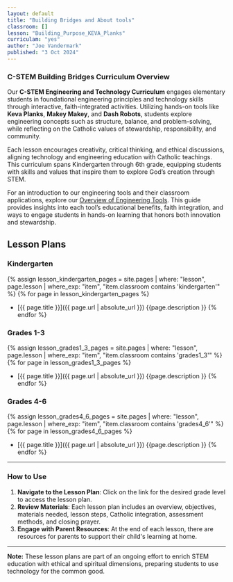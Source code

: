 ```yaml
---
layout: default
title: "Building Bridges and About tools"
classroom: []
lesson: "Building_Purpose_KEVA_Planks"
curriculam: "yes"
author: "Joe Vandermark"
published: "3 Oct 2024"
---
```


### C-STEM Building Bridges Curriculum Overview

Our **C-STEM Engineering and Technology Curriculum** engages elementary students in foundational engineering principles and technology skills through interactive, faith-integrated activities. Utilizing hands-on tools like **Keva Planks**, **Makey Makey**, and **Dash Robots**, students explore engineering concepts such as structure, balance, and problem-solving, while reflecting on the Catholic values of stewardship, responsibility, and community. 

Each lesson encourages creativity, critical thinking, and ethical discussions, aligning technology and engineering education with Catholic teachings. This curriculum spans Kindergarten through 6th grade, equipping students with skills and values that inspire them to explore God’s creation through STEM.

For an introduction to our engineering tools and their classroom applications, explore our [Overview of Engineering Tools](./about_engineering_tools.md). This guide provides insights into each tool’s educational benefits, faith integration, and ways to engage students in hands-on learning that honors both innovation and stewardship.


<!-- No need to change below, this is a template for all projects. -->

## Lesson Plans

### Kindergarten
{% assign lesson_kindergarten_pages = site.pages | where: "lesson", page.lesson | where_exp: "item", "item.classroom contains 'kindergarten'" %}
{% for page in lesson_kindergarten_pages %}
- [{{ page.title }}]({{ page.url  | absolute_url }})
{{page.description }}
{% endfor %}


### Grades 1-3
{% assign lesson_grades1_3_pages = site.pages | where: "lesson",  page.lesson | where_exp: "item", "item.classroom contains 'grades1_3'" %}
{% for page in lesson_grades1_3_pages %}
- [{{ page.title }}]({{ page.url  | absolute_url }})
{{page.description }}
{% endfor %}


### Grades 4-6
{% assign lesson_grades4_6_pages = site.pages | where: "lesson", page.lesson | where_exp: "item", "item.classroom contains 'grades4_6'" %}
{% for page in lesson_grades4_6_pages %}
- [{{ page.title }}]({{ page.url  | absolute_url }})
{{page.description }}
{% endfor %}

---

### How to Use

1. **Navigate to the Lesson Plan**: Click on the link for the desired grade level to access the lesson plan.
2. **Review Materials**: Each lesson plan includes an overview, objectives, materials needed, lesson steps, Catholic integration, assessment methods, and closing prayer.
3. **Engage with Parent Resources**: At the end of each lesson, there are resources for parents to support their child's learning at home.

---

**Note:** These lesson plans are part of an ongoing effort to enrich STEM education with ethical and spiritual dimensions, preparing students to use technology for the common good.

